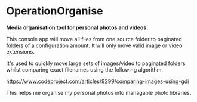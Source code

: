 # OperationOrganise
**Media organisation tool for personal photos and videos.**

This console app will move all files from one source folder to paginated folders of a configuration amount. It will only move valid image or video extensions.

It's used to quickly move large sets of images/video to paginated folders whilst comparing exact filenames using the following algorithm. 

https://www.codeproject.com/articles/9299/comparing-images-using-gdi

This helps me organise my personal photos into managable photo libraries.
